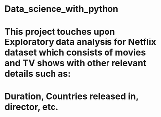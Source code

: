 # Data_science_with_python
# This project touches upon Exploratory data analysis for Netflix dataset which consists of movies and TV shows with other relevant details such as:
# Duration, Countries released in, director, etc.
